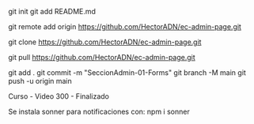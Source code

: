


git init
git add README.md

git remote add origin https://github.com/HectorADN/ec-admin-page.git

git clone https://github.com/HectorADN/ec-admin-page.git

git pull https://github.com/HectorADN/ec-admin-page.git

git add .
git commit -m "SeccionAdmin-01-Forms"
git branch -M main
git push -u origin main


Curso - Video 300 - Finalizado


Se instala sonner para notificaciones con:
npm i sonner


